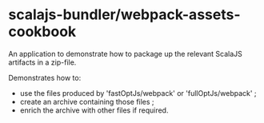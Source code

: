 scalajs-bundler/webpack-assets-cookbook
=====================

An application to demonstrate how to package up the relevant ScalaJS artifacts in a zip-file.

Demonstrates how to:
- use the files produced by 'fastOptJs/webpack' or 'fullOptJs/webpack' ;
- create an archive containing those files ;
- enrich the archive with other files if required.
